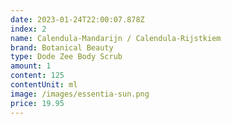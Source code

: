 ```yaml
---
date: 2023-01-24T22:00:07.878Z
index: 2
name: Calendula-Mandarijn / Calendula-Rijstkiem
brand: Botanical Beauty
type: Dode Zee Body Scrub
amount: 1
content: 125
contentUnit: ml
image: /images/essentia-sun.png
price: 19.95
---
```

